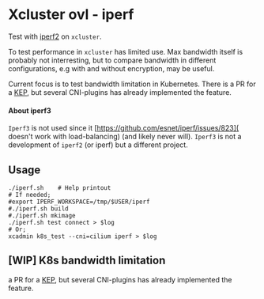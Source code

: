 # Xcluster ovl - iperf

Test with [iperf2](https://sourceforge.net/projects/iperf2/) on `xcluster`.

To test performance in `xcluster` has limited use. Max bandwidth
itself is probably not interresting, but to compare bandwidth in
different configurations, e.g with and without encryption, may be useful.

Current focus is to test bandwidth limitation in Kubernetes. There is
a PR for a [KEP](https://github.com/kubernetes/enhancements/pull/2808), but several CNI-plugins has already implemented
the feature.




#### About iperf3

`Iperf3` is not used since it [https://github.com/esnet/iperf/issues/823](
doesn't work with load-balancing) (and likely never will). `Iperf3` is not
a development of `iperf2` (or iperf) but a different project.


## Usage

```
./iperf.sh    # Help printout
# If needed;
#export IPERF_WORKSPACE=/tmp/$USER/iperf
#./iperf.sh build
#./iperf.sh mkimage
./iperf.sh test connect > $log
# Or;
xcadmin k8s_test --cni=cilium iperf > $log
```


## [WIP] K8s bandwidth limitation

a PR for a [KEP](https://github.com/kubernetes/enhancements/pull/2808),
but several CNI-plugins has already implemented the feature.
